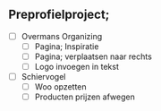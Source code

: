## Preprofielproject;
- [ ] Overmans Organizing
    - [ ] Pagina; Inspiratie
    - [ ] Pagina; verplaatsen naar rechts
    - [ ] Logo invoegen in tekst
- [ ] Schiervogel
    - [ ] Woo opzetten
    - [ ] Producten prijzen afwegen
